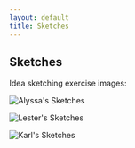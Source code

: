 ```yaml
---
layout: default
title: Sketches
---
```

## Sketches
Idea sketching exercise images:

![Alyssa's Sketches](./sketch_alyssa.jpg)

![Lester's Sketches](./sketch_lester.jpg)

![Karl's Sketches](./sketch_karl.jpg)
